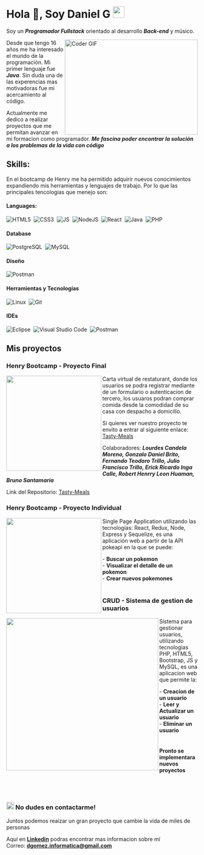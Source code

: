 # Hola 👋, Soy Daniel G <img src="https://github.com/rudrabarad/rudrabarad/blob/master/Assets/Developer.gif" width="30px">

Soy un **_Programador Fullstack_** orientado al desarrollo **_Back-end_** y músico.

<img alt="Coder GIF" height=250 width=350 src="https://images.squarespace-cdn.com/content/v1/5769fc401b631bab1addb2ab/1541580611624-TE64QGKRJG8SWAIUS7NS/ke17ZwdGBToddI8pDm48kPoswlzjSVMM-SxOp7CV59BZw-zPPgdn4jUwVcJE1ZvWQUxwkmyExglNqGp0IvTJZamWLI2zvYWH8K3-s_4yszcp2ryTI0HqTOaaUohrI8PI6FXy8c9PWtBlqAVlUS5izpdcIXDZqDYvprRqZ29Pw0o/coding-freak.gif" align="right"/>
  
Desde que tengo 16 años me ha interesado el mundo de la programación. Mi primer lenguaje fue **_Java_**. Sin duda una de las experencias mas     motivadoras fue mi acercamiento al código. 

Actualmente me dedico a realizar proyectos que me permitan avanzar en mi formacion como programador. **_Me fascina poder encontrar la solución a los problemas de la vida con código_**



## Skills:

En el bootcamp de Henry me ha permitido adquirir nuevos conocimientos expandiendo mis herramientas y lenguajes de trabajo. Por lo que las principales tencologias que menejo son:

#### Languages:
![HTML5](https://img.shields.io/badge/Html5-F1642E?style=for-the-badge&logo=html5&logoColor=white)&nbsp;
![CSS3](https://img.shields.io/badge/Css3-1872B1?style=for-the-badge&logo=css3&logoColor=white)&nbsp;
![JS](https://img.shields.io/badge/JS-F4DE19?style=for-the-badge&logo=javascript&logoColor=black)&nbsp;
![NodeJS](https://img.shields.io/badge/Node-js-7ECC21?style=for-the-badge&logo=node-js&logoColor=black)&nbsp;
![React](https://img.shields.io/badge/React-92E9FA?style=for-the-badge&logo=react&logoColor=black)&nbsp;
![Java](https://img.shields.io/badge/java-ED8B00?style=for-the-badge&logo=java&logoColor=white)&nbsp;
![PHP](https://img.shields.io/badge/php-6280B2?style=for-the-badge&logo=php&logoColor=white)&nbsp;

#### Database
![PostgreSQL](https://img.shields.io/badge/PostgreSQL-316192?style=for-the-badge&logo=postgresql&logoColor=white)&nbsp;
![MySQL](https://img.shields.io/badge/MySQL-D19229?style=for-the-badge&logo=mysql&logoColor=white)&nbsp;

#### Diseño
![Postman](https://img.shields.io/badge/figma-000000?style=for-the-badge&logo=figma&logoColor=white)&nbsp;

#### Herramientas y Tecnologías
![Linux](https://img.shields.io/badge/Linux-FCC624?style=for-the-badge&logo=linux&logoColor=black)&nbsp;
![Git](https://img.shields.io/badge/GIT-E44C30?style=for-the-badge&logo=git&logoColor=white)&nbsp;

#### IDEs
![Eclipse](https://img.shields.io/badge/Eclipse-FE7A16.svg?style=for-the-badge&logo=Eclipse&logoColor=white)&nbsp;
![Visual Studio Code](https://img.shields.io/badge/Visual%20Studio%20Code-0078d7.svg?style=for-the-badge&logo=visual-studio-code&logoColor=white)&nbsp;
![Postman](https://img.shields.io/badge/postman-FF6C37?style=for-the-badge&logo=postman&logoColor=white)&nbsp;



## Mis proyectos
### Henry Bootcamp - Proyecto Final
<img src="https://github.com/danieldevelop/danieldevelop/assets/51731637/245127b1-6d0f-4aea-ae32-10b4d183baff" width=250 align="left">

Carta virtual de restaturant, donde los usuarios se podra registrar mediante de un formulario o autenticacion de tercero,
los usuaros podran comprar comida desde la comodidad de su casa con despacho a domicilio.

Si quieres ver nuestro proyecto te envito a entrar al siguiente enlace: [Tasty-Meals](https://tasty-meals.vercel.app/)

Colaboradores: **_Lourdes Candela Moreno, Gonzalo Daniel Brito, Fernando Teodoro Trillo, Julio Francisco Trillo, Erick Ricardo Inga Calle, Robert Henrry Leon Huaman, Bruno Santamaria_**

Link del Repositorio: [Tasty-Meals](https://github.com/az302001/Tasty-Meals)
<br>

### Henry Bootcamp - Proyecto Individual
<img src="https://github.com/danieldevelop/danieldevelop/assets/51731637/c5a6e85a-1398-44cc-8697-4524469a1619" width=250 align="left"> 

Single Page Application utilizando las tecnologías: React, Redux, Node, Express y Sequelize, es una aplicación web a partir de la API pokeapi en la que se puede:

<span>
  - <strong>Buscar un pokemon</strong><br>
  - <strong>Visualizar el detalle de un pokemon</strong><br>
  - <strong>Crear nuevos pokemones</strong>
</span>
<br><br>

### CRUD - Sistema de gestion de usuarios
<img src="https://github.com/danieldevelop/danieldevelop/assets/51731637/ab5a37d0-c1d4-41e2-940a-d22687a4c029" width=400  align="left">

Sistema para gestionar usuarios, utilizando tecnologias PHP, HTML5, Bootstrap, JS y MySQL, es una aplicacion web que permite la:

<span>
  - <strong>Creacion de un usuario</strong><br>
  - <strong>Leer y Actualizar un usuario</strong><br>
  - <strong>Eliminar un usuario</strong>
</span>
<br><br>

#### Pronto se implementara nuevos proyectos

<br><br>
### <img src="https://github.com/rudrabarad/rudrabarad/blob/master/Assets/Developer.gif" width="20px"> No dudes en contactarme!

Juntos podemos reaizar un gran proyecto que cambie la vida de miles de personas

Aquí en **[Linkedin](https://www.linkedin.com/in/daniel-gomez-g-328bb4105/)** podras encontrar mas informacion sobre mí <br>
Correo: **dgomez.informatica@gmail.com**
